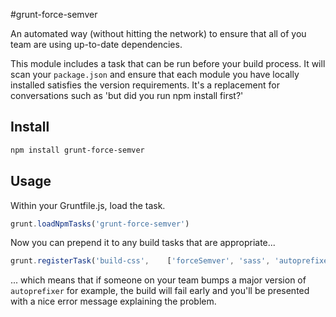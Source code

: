 #grunt-force-semver

An automated way (without hitting the network) to ensure that all of you 
team are using up-to-date dependencies.

This module includes a task that can be run before your build process. 
It will scan your `package.json` and ensure that each module you have locally 
installed satisfies the version requirements. It's a replacement for conversations
such as 'but did you run npm install first?'

## Install
```sh
npm install grunt-force-semver
```

## Usage

Within your Gruntfile.js, load the task.

```js
grunt.loadNpmTasks('grunt-force-semver')
```

Now you can prepend it to any build tasks that are appropriate...

```js
grunt.registerTask('build-css',    ['forceSemver', 'sass', 'autoprefixer', 'cssmin', 'cachebreaker:css']);
```

... which means that if someone on your team bumps a major version of `autoprefixer`
for example, the build will fail early and you'll be presented with a nice 
error message explaining the problem. 
